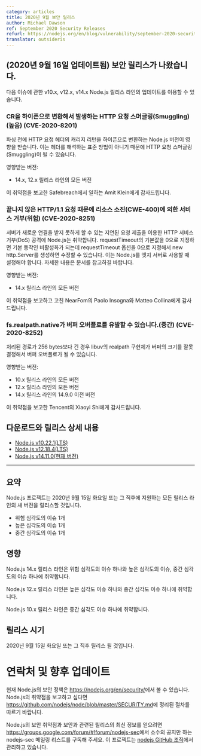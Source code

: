 ```yaml
---
category: articles
title: 2020년 9월 보안 릴리스
author: Michael Dawson
ref: September 2020 Security Releases
refurl: https://nodejs.org/en/blog/vulnerability/september-2020-security-releases
translator: outsideris
---
```


<!--
## _(Update 15-Sept-2020)_ Security releases available

Updates are now available for v10,x, v12.x and v14.x Node.js release lines for the following issues.
-->

## (2020년 9월 16일 업데이트됨) 보안 릴리스가 나왔습니다.

다음 이슈에 관한 v10.x, v12.x, v14.x Node.js 릴리스 라인의 업데이트를 이용할 수 있습니다.

<!--
### HTTP Request Smuggling due to CR-to-Hyphen conversion (High) (CVE-2020-8201)

Affected Node.js versions converted carriage returns in HTTP request headers to a hyphen before parsing. This can lead to HTTP Request Smuggling as it is a non-standard interpretation of the header.

Impacts:
* All versions of the 14.x and 12.x releases line

Thank you to Amit Klein who works at Safebreach for reporting this vulnerability.
-->

### CR을 하이픈으로 변환해서 발생하는 HTTP 요청 스머글링(Smuggling)(높음) (CVE-2020-8201)

파싱 전에 HTTP 요청 헤더의 캐리지 리턴을 하이픈으로 변환하는 Node.js 버전이 영향을 받습니다. 이는 헤더를 해석하는
표준 방법이 아니기 때문에 HTTP 요청 스머글링(Smuggling)이 될 수 있습니다.

영향받는 버전:
* 14.x, 12.x 릴리스 라인의 모든 버전

이 취약점을 보고한 Safebreach에서 일하는 Amit Klein에게 감사드립니다.

<!--
### Denial of Service by resource exhaustion CWE-400 due to unfinished HTTP/1.1 requests (Critical) (CVE-2020-8251)

Node.js is vulnerable to HTTP denial of service (DOS) attacks based on delayed requests submission which can make the server unable to accept new connections. The fix a new http.Server option called requestTimeout
with a default value of 0 which means it is disabled by default. This should be set when Node.js is used as an edge server, for more details refer to the documentation.

Impacts:
* All versions of the 14.x release line

Thank you to Paolo Insogna and Matteo Collina who work at NearFom for reporting and fixing this vulnerability.
-->

### 끝나지 않은 HTTP/1.1 요청 때문에 리소스 소진(CWE-400)에 의한 서비스 거부(위험) (CVE-2020-8251)

서버가 새로운 연결을 받지 못하게 할 수 있는 지연된 요청 제출을 이용한 HTTP 서비스 거부(DoS) 공격에 Node.js는 취약합니다.
requestTimeout의 기본값을 0으로 지정하면 기본 동작인 비활성화가 되는데 requestTimeout 옵션을 0으로 지정해서
new http.Server를 생성하면 수정할 수 있습니다. 이는 Node.js를 엣지 서버로 사용할 때 설정해야 합니다.
자세한 내용은 문서를 참고하길 바랍니다.

영향받는 버전:
* 14.x 릴리스 라인의 모든 버전

이 취약점을 보고하고 고친 NearFom의 Paolo Insogna와 Matteo Collina에게 감사드립니다.

<!--
### fs.realpath.native may cause buffer overflow (Medium) (CVE-2020-8252)

libuv's realpath implementation incorrectly determined the buffer size which can result in a buffer overflow if the resolved path is longer than 256 bytes.

Impacts:

* All versions of the 10.x release line
* All versions of the 12.x release line
* All versions of the 14.x release line before 14.9.0

Thank you Xiaoyi Shi who works at Tencent for reporting this vulnerability.
-->

### fs.realpath.native가 버퍼 오버플로를 유발할 수 있습니다.(중간) (CVE-2020-8252)

처리된 경로가 256 bytes보다 긴 경우 libuv의 realpath 구현체가 버퍼의 크기를 잘못 결정해서 버퍼 오버플로가 될 수 있습니다.

영향받는 버전:

* 10.x 릴리스 라인의 모든 버전
* 12.x 릴리스 라인의 모든 버전
* 14.x 릴리스 라인의 14.9.0 이전 버전

이 취약점을 보고한 Tencent의 Xiaoyi Shi에게 감사드립니다.

<!--
## Downloads and release details

* [Node.js v10.22.1 (LTS)](https://nodejs.org/en/blog/release/v10.22.1/)
* [Node.js v12.18.4 (LTS)](https://nodejs.org/en/blog/release/v12.18.4/)
* [Node.js v14.11.0 (Current)](https://nodejs.org/en/blog/release/v14.11.0/)

--------------------------------------
-->

## 다운로드와 릴리스 상세 내용

* [Node.js v10.22.1(LTS)](https://nodejs.org/en/blog/release/v10.22.1/)
* [Node.js v12.18.4(LTS)](https://nodejs.org/en/blog/release/v12.18.4/)
* [Node.js v14.11.0(현재 버전)](https://nodejs.org/en/blog/release/v14.11.0/)

--------------------------------------

<!--
## Summary

The Node.js project will release new versions of all supported release lines on or shortly after Tuesday, September 15, 2020.
These releases will fix

* One critical severity issue
* One high severity issue
* One medium severity issue

## Impact

The 14.x release line of Node.js is vulnerable to one critical severity issue, one high severity issue and one medium severity issue.

The 12.x release line of Node.js is vulnerable to one high severity issue, and one medium severity issue.

10.x release line of Node.js is vulnerable to one medium severity issue.

## Release timing

Releases will be available at, or shortly after, Tuesday, September 15th, 2020.
-->

## 요약

Node.js 프로젝트는 2020년 9월 15일 화요일 또는 그 직후에 지원하는 모든 릴리스 라인의 새 버전을 릴리스할 것입니다.

* 위험 심각도의 이슈 1개
* 높은 심각도의 이슈 1개
* 중간 심각도의 이슈 1개

## 영향

Node.js 14.x 릴리스 라인은 위험 심각도의 이슈 하나와 높은 심각도의 이슈, 중간 심각도의 이슈 하나에 취약합니다.

Node.js 12.x 릴리스 라인은 높은 심각도 이슈 하나와 중간 심각도 이슈 하나에 취약합니다.

Node.js 10.x 릴리스 라인은 중간 심각도 이슈 하나에 취약합니다.

## 릴리스 시기

2020년 9월 15일 화요일 또는 그 직후 릴리스 될 것입니다.

<!--
## Contact and future updates

The current Node.js security policy can be found at https://nodejs.org/en/security/. Please follow the process outlined in https://github.com/nodejs/node/blob/master/SECURITY.md if you wish to report a vulnerability in Node.js.

Subscribe to the low-volume announcement-only nodejs-sec mailing list at https://groups.google.com/forum/#!forum/nodejs-sec to stay up to date on security vulnerabilities and security-related releases of Node.js and the projects maintained in the nodejs GitHub organization.
-->

# 연락처 및 향후 업데이트

현재 Node.js의 보안 정책은 <https://nodejs.org/en/security/>에서 볼 수 있습니다.
Node.js의 취약점을 보고하고 싶다면
<https://github.com/nodejs/node/blob/master/SECURITY.md>에 정리된 절차를 따르기 바랍니다.

Node.js의 보안 취약점과 보안과 관련된 릴리스의 최신 정보를 얻으려면
<https://groups.google.com/forum/#!forum/nodejs-sec>에서 소수의 공지만 하는
nodejs-sec 메일링 리스트를 구독해 주세요. 이 프로젝트는
[nodejs GitHub 조직](https://github.com/nodejs/)에서 관리하고 있습니다.
